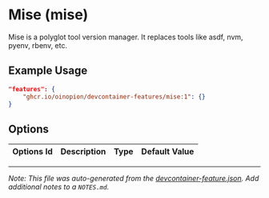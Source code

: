 
# Mise (mise)

Mise is a polyglot tool version manager. It replaces tools like asdf, nvm, pyenv, rbenv, etc.

## Example Usage

```json
"features": {
    "ghcr.io/oinopion/devcontainer-features/mise:1": {}
}
```

## Options

| Options Id | Description | Type | Default Value |
|-----|-----|-----|-----|




---

_Note: This file was auto-generated from the [devcontainer-feature.json](https://github.com/oinopion/devcontainer-features/blob/main/src/mise/devcontainer-feature.json).  Add additional notes to a `NOTES.md`._
